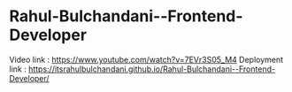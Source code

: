 # Rahul-Bulchandani--Frontend-Developer
Video link : https://www.youtube.com/watch?v=7EVr3S05_M4
Deployment link : https://itsrahulbulchandani.github.io/Rahul-Bulchandani--Frontend-Developer/
